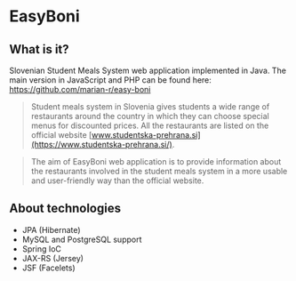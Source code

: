 EasyBoni
=========

What is it?
-----------

Slovenian Student Meals System web application implemented in Java. The main version in JavaScript and PHP can be found here:
<https://github.com/marian-r/easy-boni>

>Student meals system in Slovenia gives students a wide range of restaurants around the country
in which they can choose special menus for discounted prices. All the restaurants are listed on
the official website [www.studentska-prehrana.si](https://www.studentska-prehrana.si/).

>The aim of EasyBoni web application is to provide information about the restaurants
involved in the student meals system in a more usable and user-friendly way than the official website.

About technologies
------------------

- JPA (Hibernate) 
- MySQL and PostgreSQL support
- Spring IoC
- JAX-RS (Jersey)
- JSF (Facelets)
